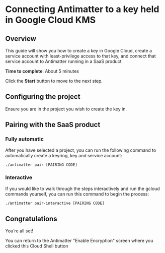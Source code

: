 # Connecting Antimatter to a key held in Google Cloud KMS

## Overview

This guide will show you how to create a key in Google Cloud, create a service account with least-privilege access
to that key, and connect that service account to Antimatter running in a SaaS product

**Time to complete**: About 5 minutes

Click the **Start** button to move to the next step.

## Configuring the project

Ensure you are in the project you wish to create the key in.

<walkthrough-project-setup></walkthrough-project-setup>

## Pairing with the SaaS product

### Fully automatic
After you have selected a project, you can run the following command to automatically create a keyring, key and service account: 

```sh
./antimatter pair [PAIRING CODE]
```

### Interactive

If you would like to walk through the steps interactively and run the gcloud commands yourself, you can run this
command to begin the process:

```sh
./antimatter pair-interactive [PAIRING CODE]
```

## Congratulations

<walkthrough-conclusion-trophy></walkthrough-conclusion-trophy>

You’re all set!

You can return to the Antimatter "Enable Encryption" screen where you clicked this Cloud Shell button
